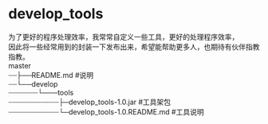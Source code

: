 # develop_tools
为了更好的程序处理效率，我常常自定义一些工具，更好的处理程序效率，                                                                               
因此将一些经常用到的封装一下发布出来，希望能帮助更多人，也期待有伙伴指教指教。                                                                                                                                                                                                             
master                                                                                                                                     
┈┈├──README.md #说明                                                                                                                   
┈┈└──develop                                                                                                                         
┈┈┈┈┈┈┈└───tools                                                                                                                     
┈┈┈┈┈┈┈┈┈┈┈┈├─develop_tools-1.0.jar  #工具架包                                                                                   
┈┈┈┈┈┈┈┈┈┈┈┈└─develop_tools-1.0.README.md  #工具说明                                                                                   
                            
